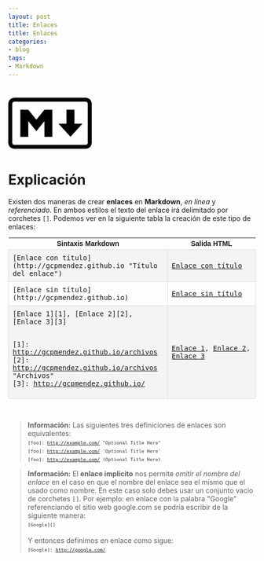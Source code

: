```yaml
---
layout: post
title: Enlaces
title: Enlaces
categories:
- blog
tags:
- Markdown
---
```


<!-- Estilo CSS del post-->
<style>
table {
    font-family: arial, sans-serif;
    border-collapse: collapse;
    width: 100%;
}

td {
    border: 1px solid #dddddd;
    text-align: left;
    padding: 8px;
}

th {
    text-align: center;
    width: 33.3%;
}
tr:nth-child(even) {
    background-color: rgba(238, 238, 238, 0.57);
}
td:first-child {
    font-family: 'Inconsolata', monospace;
}

td:nth-child(2) {
   
    font-family: 'Inconsolata', monospace;
}

table h1 {
  font-size: 2em;
  font-weight: normal;
  color: #000;
}

h2 {
  font-size: 1.5em;
  font-weight: normal;
}

h3 {
  font-size: 1.17em;
  font-weight: normal;
}

h4 {
  font-size: 1.00em;
  font-weight: normal;
}

h5 {
  font-size: 0.83em;
  font-weight: normal;
}

h6 {
  font-size: 0.67em;
  font-weight: normal;
}

.f {
    font-family: 'Inconsolata', monospace;
    font-size: 0.67em;
    color: #333;
}
</style>

<!-- Imagen Markdown -->
# <img src="./../static/markdown.png" alt="Drawing" style="width: 170px;"/>

<!-- Contenido post -->
# Explicación
Existen dos maneras de crear **enlaces** en **Markdown**, *en línea* y *referenciado*. En ambos estilos el texto del enlace irá delimitado por corchetes `[]`. Podemos ver en la siguiente tabla la creación de este tipo de enlaces:


<table>
  <tr>
    <th>Sintaxis Markdown</th>
    <th>Salida HTML</th>
  </tr>
  <tr>
    <td>[Enlace con título](http://gcpmendez.github.io "Título del enlace")</td>
    <td><a href="http://gcpmendez.github.io" title="Título del enlace">Enlace con título</a></td>
  </tr>
  <tr>
    <td>[Enlace sin título](http://gcpmendez.github.io)</td>
    <td><a href="http://gcpmendez.github.io">Enlace sin título</a></td>
  </tr>
  <tr>
    <td>[Enlace 1][1], [Enlace 2][2], [Enlace 3][3] <br/><br/>

 [1]: http://gcpmendez.github.io/archivos <br/>
 [2]: http://gcpmendez.github.io/archivos "Archivos" <br/>
 [3]: http://gcpmendez.github.io/
 </td> 
    <td><a href="http://gcpmendez.github.io/archivos">Enlace 1</a>, <a href="http://gcpmendez.github.io">Enlace 2</a>, <a href="http://gcpmendez.github.io">Enlace 3</a></td>
  </tr>
</table>

<br/>

> **Información:**
>Las siguientes tres definiciones de enlaces son equivalentes:  
><span class="f">[foo]: http://example.com/  "Optional Title Here"</span><br/>
><span class="f">[foo]: http://example.com/  'Optional Title Here'</span><br/>
><span class="f">[foo]: http://example.com/  (Optional Title Here)</span><br/>



> **Información:** El **enlace implícito** nos permite *omitir el nombre del enlace* en el caso en que el nombre del enlace sea el mismo que el usado como nombre. En este caso solo debes usar un conjunto vacio de corchetes `[]`. Por ejemplo: en enlace con la palabra "Google" referenciando el sitio web google.com se podría escribir de la siguiente manera:  
> <span class="f">[Google][]</span><br/><br/>
>Y entonces definimos en enlace como sigue:  
><span class="f">[Google]: http://google.com/</span><br/>

<br/>

